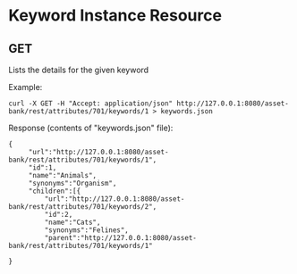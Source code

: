 # Keyword Instance Resource
## GET
Lists the details for the given keyword

Example:
```
curl -X GET -H "Accept: application/json" http://127.0.0.1:8080/asset-bank/rest/attributes/701/keywords/1 > keywords.json
```

Response (contents of "keywords.json" file):
```
{
	 "url":"http://127.0.0.1:8080/asset-bank/rest/attributes/701/keywords/1",
	 "id":1,
	 "name":"Animals",
	 "synonyms":"Organism",
	 "children":[{
		 "url":"http://127.0.0.1:8080/asset-bank/rest/attributes/701/keywords/2",
		 "id":2,
		 "name":"Cats",
		 "synonyms":"Felines",
		 "parent":"http://127.0.0.1:8080/asset-bank/rest/attributes/701/keywords/1"

}
```
